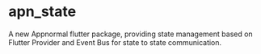 # apn_state

A new Appnormal flutter package, providing state management based on Flutter Provider and Event Bus for state to state communication.

